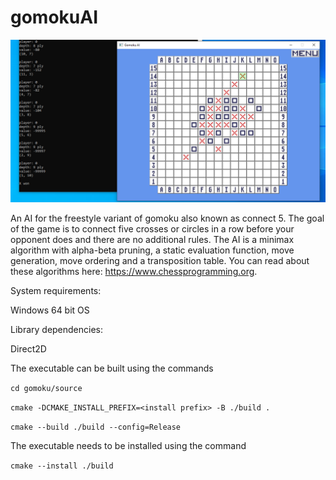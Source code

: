 # gomokuAI

![](https://github.com/karacsm/gomokuAI/blob/main/images/won.png?raw=true)

An AI for the freestyle variant of gomoku also known as connect 5. The goal of the game is to connect five crosses or circles in a row before your opponent does and there are no additional rules. The AI is a minimax algorithm with alpha-beta pruning, a static evaluation function, move generation, move ordering and a transposition table. You can read about these algorithms here: https://www.chessprogramming.org.

System requirements:

Windows 64 bit OS

Library dependencies:

Direct2D

The executable can be built using the commands 

`cd gomoku/source`

`cmake -DCMAKE_INSTALL_PREFIX=<install prefix> -B ./build .`

`cmake --build ./build --config=Release`

The executable needs to be installed using the command

`cmake --install ./build`


